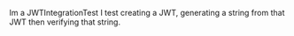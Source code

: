 Im a JWTIntegrationTest I test creating a JWT, generating a string from that JWT then verifying that string.